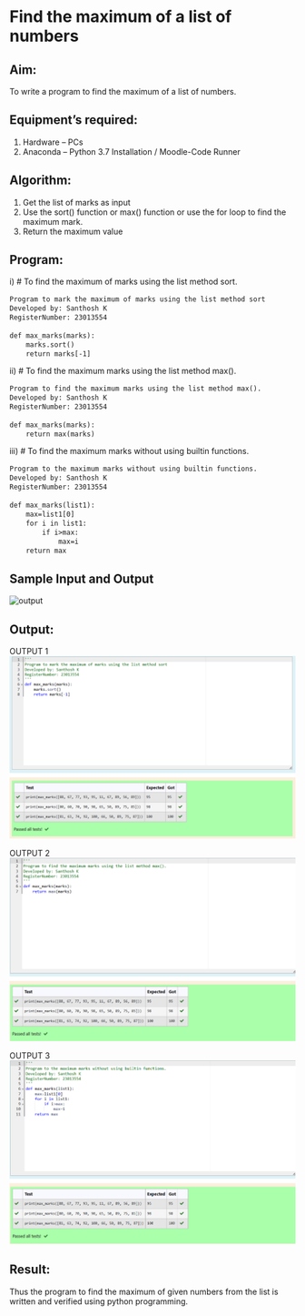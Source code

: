 # Find the maximum of a list of numbers
## Aim:
To write a program to find the maximum of a list of numbers.
## Equipment’s required:
1.	Hardware – PCs
2.	Anaconda – Python 3.7 Installation / Moodle-Code Runner
## Algorithm:
1.	Get the list of marks as input
2.	Use the sort() function or max() function or use the for loop to find the maximum mark.
3.	Return the maximum value
## Program:

i)	# To find the maximum of marks using the list method sort.
```
Program to mark the maximum of marks using the list method sort
Developed by: Santhosh K
RegisterNumber: 23013554

def max_marks(marks):
    marks.sort()
    return marks[-1]
```
ii)	# To find the maximum marks using the list method max().
```
Program to find the maximum marks using the list method max().
Developed by: Santhosh K
RegisterNumber: 23013554

def max_marks(marks):
    return max(marks)
```
iii) # To find the maximum marks without using builtin functions.
``` 
Program to the maximum marks without using builtin functions.
Developed by: Santhosh K
RegisterNumber: 23013554

def max_marks(list1):
    max=list1[0]
    for i in list1:
        if i>max:
            max=i
    return max
```
## Sample Input and Output
![output](./img/max_marks1.jpg) 

## Output:
OUTPUT 1
![output](./Output1.png)

OUTPUT 2
![output](./Output2.png)

OUTPUT 3
![output](./Output3.png)
## Result:
Thus the program to find the maximum of given numbers from the list is written and verified using python programming.